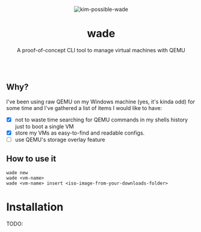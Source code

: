 <p align="center"><img src="https://media1.tenor.com/m/FUHWFmVQiMkAAAAd/wade-kim-possible.gif" alt="kim-possible-wade"></p>
<h1 align="center">wade</h1>
<p align="center">A proof-of-concept CLI tool to manage virtual machines with QEMU</p>
<br>
<br>

## Why?
I've been using raw QEMU on my Windows machine (yes, it's kinda odd) for some time and I've gathered a list of items I would like to have:
- [x] not to waste time searching for QEMU commands in my shells history just to boot a single VM
- [x] store my VMs as easy-to-find and readable configs.
- [ ] use QEMU's storage overlay feature

## How to use it
```
wade new
wade <vm-name>
wade <vm-name> insert <iso-image-from-your-downloads-folder>
```

# Installation
TODO:
